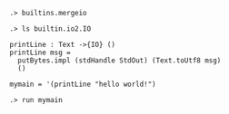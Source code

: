
```ucm:hide
.> builtins.mergeio
```

```ucm
.> ls builtin.io2.IO
```

```unison
printLine : Text ->{IO} ()
printLine msg =
  putBytes.impl (stdHandle StdOut) (Text.toUtf8 msg)
  ()

mymain = '(printLine "hello world!")
```

```ucm
.> run mymain
```

